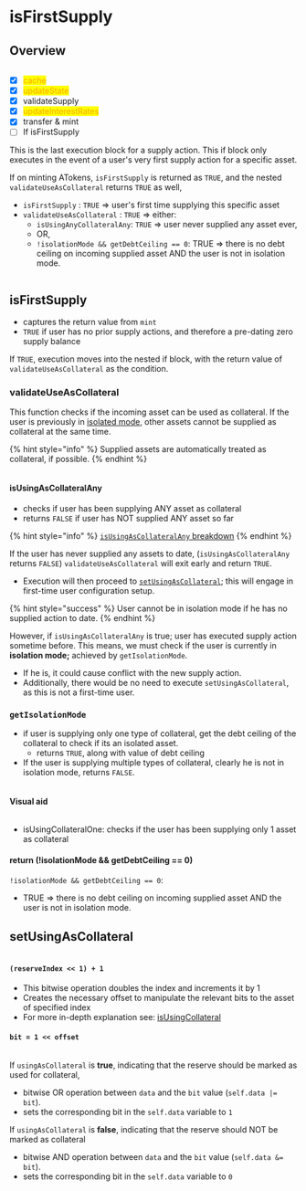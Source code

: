 # isFirstSupply

## Overview

<figure><img src="../../../.gitbook/assets/image (122).png" alt=""><figcaption></figcaption></figure>

* [x] <mark style="color:orange;">cache</mark>
* [x] <mark style="color:orange;">updateState</mark>
* [x] validateSupply
* [x] <mark style="color:orange;">updateInterestRates</mark>
* [x] transfer & mint
* [ ] If isFirstSupply

This is the last execution block for a supply action. This if block only executes in the event of a user's very first supply action for a specific asset.

If on minting ATokens, `isFirstSupply` is returned as `TRUE`, and the nested `validateUseAsCollateral` returns `TRUE` as well,&#x20;

* `isFirstSupply` : `TRUE` => user's first time supplying this specific asset
* `validateUseAsCollateral` : `TRUE` => either:
  * `isUsingAnyCollateralAny`: `TRUE` => user never supplied any asset ever,
  * OR,
  * `!isolationMode && getDebtCeiling == 0`: TRUE => there is no debt ceiling on incoming supplied asset AND the user is not in isolation mode.

<img src="../../../.gitbook/assets/file.excalidraw (2).svg" alt="" class="gitbook-drawing">

## isFirstSupply

* captures the return value from `mint`
* `TRUE` if user has no prior supply actions, and therefore a pre-dating zero supply balance

If `TRUE`, execution moves into the nested if block, with the return value of `validateUseAsCollateral` as the condition.

### validateUseAsCollateral

This function checks if the incoming asset can be used as collateral. If the user is previously in [isolated mode](../../../aave-features/risk-management/isolation-mode.md), other assets cannot be supplied as collateral at the same time.&#x20;

{% hint style="info" %}
Supplied assets are automatically treated as collateral, if possible.
{% endhint %}

<figure><img src="../../../.gitbook/assets/image (120).png" alt=""><figcaption></figcaption></figure>

#### isUsingAsCollateralAny

* checks if user has been supplying ANY asset as collateral
* returns `FALSE` if user has NOT supplied ANY asset so far

{% hint style="info" %}
[`isUsingAsCollateralAny` breakdown](isusingascollateralone-isusingascollateralany.md)
{% endhint %}

If the user has never supplied any assets to date, (`isUsingAsCollateralAny` returns `FALSE`) `validateUseAsCollateral` will exit early and return `TRUE`.&#x20;

* Execution will then proceed to [`setUsingAsCollateral`](./#setusingascollateral); this will engage in first-time user configuration setup.

{% hint style="success" %}
User cannot be in isolation mode if he has no supplied action to date.&#x20;
{% endhint %}

However, if `isUsingAsCollateralAny` is true; user has executed supply action sometime before.  This means, we must check if the user is currently in **isolation mode;** achieved by `getIsolationMode`.

* If he is, it could cause conflict with the new supply action.
* Additionally, there would be no need to execute `setUsingAsCollateral`, as this is not a first-time user.

### `getIsolationMode`

* if user is supplying only one type of collateral, get the debt ceiling of the collateral to check if its an isolated asset.
  * returns `TRUE`, along with value of debt ceiling
* If the user is supplying multiple types of collateral, clearly he is not in isolation mode, returns `FALSE`.

<figure><img src="../../../.gitbook/assets/image (52).png" alt=""><figcaption></figcaption></figure>

#### Visual aid

<img src="../../../.gitbook/assets/file.excalidraw (11).svg" alt="" class="gitbook-drawing">

* isUsingCollateralOne: checks if the user has been supplying only 1 asset as collateral

#### return (!isolationMode && getDebtCeiling == 0)

`!isolationMode && getDebtCeiling == 0`:

* TRUE => there is no debt ceiling on incoming supplied asset AND the user is not in isolation mode.

## setUsingAsCollateral

<figure><img src="../../../.gitbook/assets/image (72).png" alt=""><figcaption></figcaption></figure>

#### `(reserveIndex << 1) + 1`

* This bitwise operation doubles the index and increments it by 1
* Creates the necessary offset to manipulate the relevant bits to the asset of specified index
* For more in-depth explanation see: [isUsingCollateral](../../withdraw/collateral-check.md#example-check-if-the-user-has-been-using-the-reserve-at-index-2-as-collateral)

#### **`bit = 1 << offset`**

<img src="../../../.gitbook/assets/file.excalidraw (13).svg" alt="" class="gitbook-drawing">

If `usingAsCollateral` is **true**, indicating that the reserve should be marked as used for collateral,&#x20;

* bitwise OR operation between `data` and the `bit` value (`self.data |= bit`).&#x20;
* sets the corresponding bit in the `self.data` variable to `1`

If `usingAsCollateral` is **false**, indicating that the reserve should NOT be marked as collateral

* bitwise AND operation between `data` and the `bit` value (`self.data &= bit`).&#x20;
* sets the corresponding bit in the `self.data` variable to `0`
